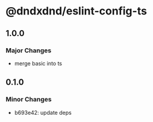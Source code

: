 # @dndxdnd/eslint-config-ts

## 1.0.0

### Major Changes

- merge basic into ts

## 0.1.0

### Minor Changes

- b693e42: update deps
